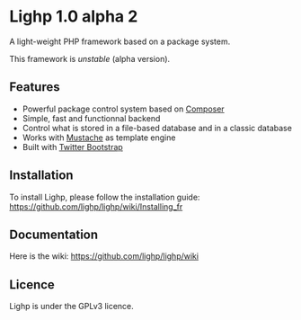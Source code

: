 Lighp 1.0 alpha 2
=================

A light-weight PHP framework based on a package system.

This framework is *unstable* (alpha version).

Features
--------

* Powerful package control system based on [Composer](https://getcomposer.org/)
* Simple, fast and functionnal backend
* Control what is stored in a file-based database and in a classic database
* Works with [Mustache](http://mustache.github.com/) as template engine
* Built with [Twitter Bootstrap](http://twitter.github.com/bootstrap/)

Installation
------------

To install Lighp, please follow the installation guide: https://github.com/lighp/lighp/wiki/Installing_fr

Documentation
-------------

Here is the wiki: https://github.com/lighp/lighp/wiki

Licence
-------

Lighp is under the GPLv3 licence.
